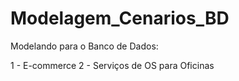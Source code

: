 # Modelagem_Cenarios_BD

Modelando para o Banco de Dados:

  1 - E-commerce
  2 - Serviços de OS para Oficinas
